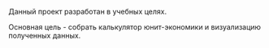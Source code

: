 Данный проект разработан в учебных целях.

Основная цель - собрать калькулятор юнит-экономики и визуализацию полученных данных.
